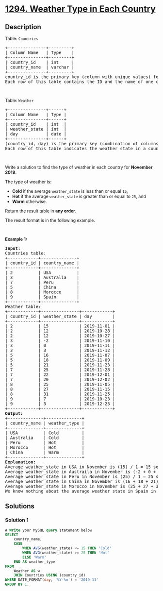 # [1294. Weather Type in Each Country](https://leetcode.com/problems/weather-type-in-each-country)


## Description

<p>Table: <code>Countries</code></p>

<pre>
+---------------+---------+
| Column Name   | Type    |
+---------------+---------+
| country_id    | int     |
| country_name  | varchar |
+---------------+---------+
country_id is the primary key (column with unique values) for this table.
Each row of this table contains the ID and the name of one country.
</pre>

<p>&nbsp;</p>

<p>Table: <code>Weather</code></p>

<pre>
+---------------+------+
| Column Name   | Type |
+---------------+------+
| country_id    | int  |
| weather_state | int  |
| day           | date |
+---------------+------+
(country_id, day) is the primary key (combination of columns with unique values) for this table.
Each row of this table indicates the weather state in a country for one day.
</pre>

<p>&nbsp;</p>

<p>Write a solution to find the type of weather in each country for <strong>November 2019</strong>.</p>

<p>The type of weather is:</p>

<ul>
	<li><strong>Cold</strong> if the average <code>weather_state</code> is less than or equal <code>15</code>,</li>
	<li><strong>Hot</strong> if the average <code>weather_state</code> is greater than or equal to <code>25</code>, and</li>
	<li><strong>Warm</strong> otherwise.</li>
</ul>

<p>Return the result table in <strong>any order</strong>.</p>

<p>The result format is in the following example.</p>

<p>&nbsp;</p>
<p><strong class="example">Example 1:</strong></p>

<pre>
<strong>Input:</strong> 
Countries table:
+------------+--------------+
| country_id | country_name |
+------------+--------------+
| 2          | USA          |
| 3          | Australia    |
| 7          | Peru         |
| 5          | China        |
| 8          | Morocco      |
| 9          | Spain        |
+------------+--------------+
Weather table:
+------------+---------------+------------+
| country_id | weather_state | day        |
+------------+---------------+------------+
| 2          | 15            | 2019-11-01 |
| 2          | 12            | 2019-10-28 |
| 2          | 12            | 2019-10-27 |
| 3          | -2            | 2019-11-10 |
| 3          | 0             | 2019-11-11 |
| 3          | 3             | 2019-11-12 |
| 5          | 16            | 2019-11-07 |
| 5          | 18            | 2019-11-09 |
| 5          | 21            | 2019-11-23 |
| 7          | 25            | 2019-11-28 |
| 7          | 22            | 2019-12-01 |
| 7          | 20            | 2019-12-02 |
| 8          | 25            | 2019-11-05 |
| 8          | 27            | 2019-11-15 |
| 8          | 31            | 2019-11-25 |
| 9          | 7             | 2019-10-23 |
| 9          | 3             | 2019-12-23 |
+------------+---------------+------------+
<strong>Output:</strong> 
+--------------+--------------+
| country_name | weather_type |
+--------------+--------------+
| USA          | Cold         |
| Australia    | Cold         |
| Peru         | Hot          |
| Morocco      | Hot          |
| China        | Warm         |
+--------------+--------------+
<strong>Explanation:</strong> 
Average weather_state in USA in November is (15) / 1 = 15 so weather type is Cold.
Average weather_state in Austraila in November is (-2 + 0 + 3) / 3 = 0.333 so weather type is Cold.
Average weather_state in Peru in November is (25) / 1 = 25 so the weather type is Hot.
Average weather_state in China in November is (16 + 18 + 21) / 3 = 18.333 so weather type is Warm.
Average weather_state in Morocco in November is (25 + 27 + 31) / 3 = 27.667 so weather type is Hot.
We know nothing about the average weather_state in Spain in November so we do not include it in the result table. 
</pre>

## Solutions

### Solution 1

<!-- tabs:start -->

```sql
# Write your MySQL query statement below
SELECT
    country_name,
    CASE
        WHEN AVG(weather_state) <= 15 THEN 'Cold'
        WHEN AVG(weather_state) >= 25 THEN 'Hot'
        ELSE 'Warm'
    END AS weather_type
FROM
    Weather AS w
    JOIN Countries USING (country_id)
WHERE DATE_FORMAT(day, '%Y-%m') = '2019-11'
GROUP BY 1;
```

<!-- tabs:end -->

<!-- end -->

